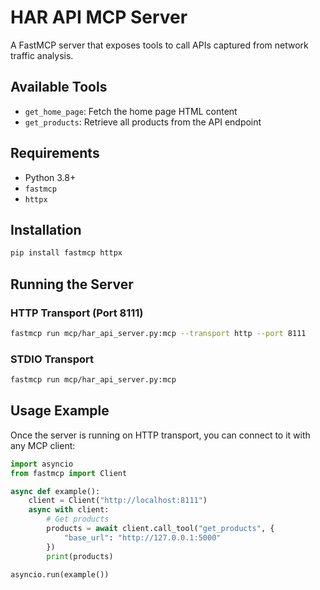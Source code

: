 # HAR API MCP Server

A FastMCP server that exposes tools to call APIs captured from network traffic analysis.

## Available Tools

- `get_home_page`: Fetch the home page HTML content
- `get_products`: Retrieve all products from the API endpoint

## Requirements

- Python 3.8+
- `fastmcp`
- `httpx`

## Installation

```bash
pip install fastmcp httpx
```

## Running the Server

### HTTP Transport (Port 8111)

```bash
fastmcp run mcp/har_api_server.py:mcp --transport http --port 8111
```

### STDIO Transport

```bash
fastmcp run mcp/har_api_server.py:mcp
```

## Usage Example

Once the server is running on HTTP transport, you can connect to it with any MCP client:

```python
import asyncio
from fastmcp import Client

async def example():
    client = Client("http://localhost:8111")
    async with client:
        # Get products
        products = await client.call_tool("get_products", {
            "base_url": "http://127.0.0.1:5000"
        })
        print(products)

asyncio.run(example())
```